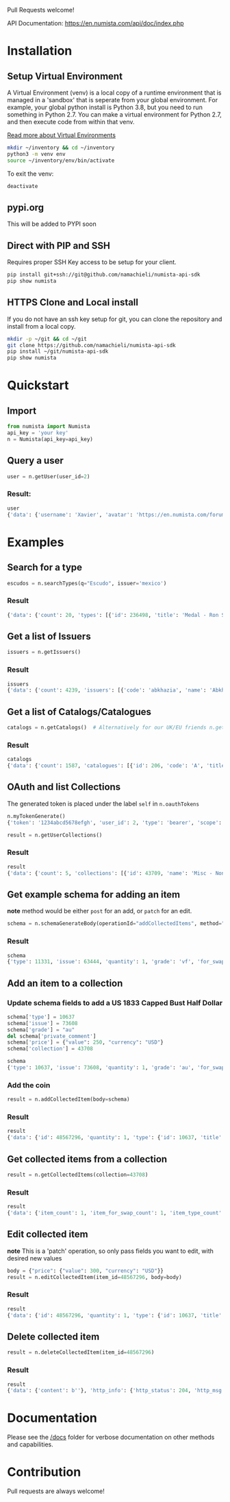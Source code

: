 Pull Requests welcome!

API Documentation: https://en.numista.com/api/doc/index.php

# Installation
## Setup Virtual Environment
A Virtual Environment (venv) is a local copy of a runtime environment that is managed in a 'sandbox' that is seperate from your global environment. For example, your global python install is Python 3.8, but you need to run something in Python 2.7. You can make a virtual environment for Python 2.7, and then execute code from within that venv.

[Read more about Virtual Environments](https://www.geeksforgeeks.org/python-virtual-environment/?ref=rp)

```bash
mkdir ~/inventory && cd ~/inventory
python3 -m venv env
source ~/inventory/env/bin/activate
```

To exit the venv:
```bash
deactivate
```
## pypi.org
This will be added to PYPI soon

## Direct with PIP and SSH
Requires proper SSH Key access to be setup for your client.
```bash
pip install git+ssh://git@github.com/namachieli/numista-api-sdk
pip show numista
```
## HTTPS Clone and Local install
If you do not have an ssh key setup for git, you can clone the repository and install from a local copy.
```bash
mkdir -p ~/git && cd ~/git
git clone https://github.com/namachieli/numista-api-sdk
pip install ~/git/numista-api-sdk
pip show numista
```
# Quickstart
## Import
```python
from numista import Numista
api_key = 'your key'
n = Numista(api_key=api_key)
```
## Query a user
```python
user = n.getUser(user_id=2)
```
### Result:
```python
user
{'data': {'username': 'Xavier', 'avatar': 'https://en.numista.com/forum/avatars/20002403351640d537b85a.png'}, 'http_info': {'http_status': 200, 'http_msg': 'Request successful'}, 'failed': False, 'extra': {'requests': <Response [200]>}}
```
# Examples
## Search for a type
```python
escudos = n.searchTypes(q="Escudo", issuer='mexico')
```
### Result
```python
{'data': {'count': 20, 'types': [{'id': 236498, 'title': 'Medal - Ron Solera Bacardi', 'category': 'exonumia', 'issuer': {'code': 'mexique', 'name': 'Mexico'}, 'obverse_thumbnail': 'https://en.numista.com/catalogue/photos/mexique/6062e2f91b56c0.75792711-180.jpg', 'reverse_thumbnail': 'https://en.numista.com/catalogue/photos/mexique/6062e2f9a76b82.65792937-180.jpg'}, {<truncated>}], 'http_info': {'http_status': 200, 'http_msg': 'Request successful'}, 'failed': False, 'extra': {'requests': <Response [200]>}}
```
## Get a list of Issuers
```python
issuers = n.getIssuers()
```
### Result
```python
issuers
{'data': {'count': 4239, 'issuers': [{'code': 'abkhazia', 'name': 'Abkhazia', 'wikidata_id': 'Q23334'}, {'code': 'afghanistan', 'name': 'Afghanistan', 'wikidata_id': 'Q889'}, {<truncated>}]}, 'http_info': {'http_status': 200, 'http_msg': 'Request successful'}, 'failed': False, 'extra': {'requests': <Response [200]>}}
```
## Get a list of Catalogs/Catalogues
```python
catalogs = n.getCatalogs()  # Alternatively for our UK/EU friends n.getCatalogues()
```
### Result
```python
catalogs
{'data': {'count': 1587, 'catalogues': [{'id': 206, 'code': 'A', 'title': 'A Checklist of Islamic Coins', 'author': 'Stephen Album', 'publisher': 'Self-published', 'isbn13': '9780615562445'}, {'id': 241, 'code': 'AB', 'title': 'Catálogo de la moneda medieval castellano-leonesa', 'author': 'Fernando Álvarez Burgos', 'publisher': 'Vico-Segarra Editores', 'isbn13': '9788485711185'}, {<truncated>}]}, 'http_info': {'http_status': 200, 'http_msg': 'Request successful'}, 'failed': False, 'extra': {'requests': <Response [200]>}}
```
## OAuth and list Collections
The generated token is placed under the label `self` in `n.oauthTokens`

```python
n.myTokenGenerate()
{'token': '1234abcd5678efgh', 'user_id': 2, 'type': 'bearer', 'scope': 'view_collection,edit_collection', 'exp_epoch': 1648797646, 'exp_date': '2022-04-01 00:20:46'}

result = n.getUserCollections()
```
### Result
```python
result
{'data': {'count': 5, 'collections': [{'id': 43709, 'name': 'Misc - Non-US'}, {'id': 43708, 'name': 'Misc - US'}, {'id': 43706, 'name': 'Type - France'}, {'id': 43705, 'name': 'Type - Mexico'}, {'id': 43707, 'name': 'Type - US'}]}, 'http_info': {'http_status': 200, 'http_msg': 'Request successful'}, 'failed': False, 'extra': {'requests': <Response [200]>}}
```

## Get example schema for adding an item
**note** method would be either `post` for an add, or `patch` for an edit.
```python
schema = n.schemaGenerateBody(operationId="addCollectedItems", method="post")
```
### Result
```python
schema
{'type': 11331, 'issue': 63444, 'quantity': 1, 'grade': 'vf', 'for_swap': False, 'private_comment': 'Test with the API', 'price': {'value': 76, 'currency': 'EUR'}}
```
## Add an item to a collection
### Update schema fields to add a US 1833 Capped Bust Half Dollar
```python
schema['type'] = 10637
schema['issue'] = 73608
schema['grade'] = "au"
del schema['private_comment']
schema['price'] = {"value": 250, "currency": "USD"}
schema['collection'] = 43708

schema
{'type': 10637, 'issue': 73608, 'quantity': 1, 'grade': 'au', 'for_swap': False, 'price': {'value': 250, 'currency': 'USD'}, 'collection': 43708}
```
### Add the coin
```python
result = n.addCollectedItem(body=schema)
```
### Result
```python
result
{'data': {'id': 48567296, 'quantity': 1, 'type': {'id': 10637, 'title': '50 Cents / ½ Dollar &quot;Capped Bust Half Dollar&quot;', 'category': 'coin', 'issuer': {'code': 'etats-unis', 'name': 'United States'}}, 'issue': {'id': 73608, 'is_dated': True, 'year': 1833, 'gregorian_year': 1833, 'mintage': 5206000}, 'for_swap': False, 'grade': 'au', 'price': {'value': 250, 'currency': 'USD'}, 'collection': 43708}, 'http_info': {'http_status': 201, 'http_msg': 'The requested operation was accepted and successful'}, 'failed': False, 'extra': {'requests': <Response [201]>}}
```
## Get collected items from a collection
```python
result = n.getCollectedItems(collection=43708)
```
### Result
```python
result
{'data': {'item_count': 1, 'item_for_swap_count': 1, 'item_type_count': 1, 'item_type_for_swap_count': 1, 'items': [{'id': 48567296, 'quantity': 1, 'type': {'id': 10637, 'title': '50 Cents / ½ Dollar &quot;Capped Bust Half Dollar&quot;', 'category': 'coin', 'issuer': {'code': 'etats-unis', 'name': 'United States'}}, 'issue': {'id': 73608, 'is_dated': True, 'year': 1833, 'gregorian_year': 1833, 'mintage': 5206000}, 'for_swap': False, 'grade': 'au', 'price': {'value': 250, 'currency': 'USD'}, 'collection': {'id': 43708, 'name': 'Misc - US'}}]}, 'http_info': {'http_status': 200, 'http_msg': 'Request successful'}, 'failed': False, 'extra': {'requests': <Response [200]>}}
```
## Edit collected item
**note** This is a 'patch' operation, so only pass fields you want to edit, with desired new values
```python
body = {"price": {"value": 300, "currency": "USD"}}
result = n.editCollectedItem(item_id=48567296, body=body)
```
### Result
```python
result
{'data': {'id': 48567296, 'quantity': 1, 'type': {'id': 10637, 'title': '50 Cents / ½ Dollar &quot;Capped Bust Half Dollar&quot;', 'category': 'coin', 'issuer': {'code': 'etats-unis', 'name': 'United States'}}, 'issue': {'id': 73608, 'is_dated': True, 'year': 1833, 'gregorian_year': 1833, 'mintage': 5206000}, 'for_swap': False, 'grade': 'au', 'price': {'value': 300, 'currency': 'USD'}, 'collection': {'id': 43708, 'name': 'Misc - US'}}, 'http_info': {'http_status': 200, 'http_msg': 'Request successful'}, 'failed': False, 'extra': {'requests': <Response [200]>}}
```
## Delete collected item
```python
result = n.deleteCollectedItem(item_id=48567296)
```
### Result
```python
result
{'data': {'content': b''}, 'http_info': {'http_status': 204, 'http_msg': 'The item has been deleted'}, 'failed': False, 'extra': {'requests': <Response [204]>}}
```
# Documentation
Please see the [/docs](/docs) folder for verbose documentation on other methods and capabilities.

# Contribution
Pull requests are always welcome!
